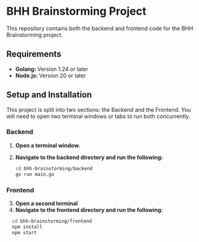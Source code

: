 # BHH Brainstorming Project

This repository contains both the backend and frontend code for the BHH Brainstorming project.

## Requirements

- **Golang:** Version 1.24 or later  
- **Node.js:** Version 20 or later

## Setup and Installation

This project is split into two sections: the Backend and the Frontend. You will need to open two terminal windows or tabs to run both concurrently.

### Backend

1. **Open a terminal window.**
2. **Navigate to the backend directory and run the following:**

   ```bash
   cd bhh-brainstorming/backend
   go run main.go
   ```

### Frontend
3. **Open a second terminal**
4. **Navigate to the frontend directory and run the following:**
 ```bash
   cd bhh-brainstorming/frontend
   npm install
   npm start
   ```




